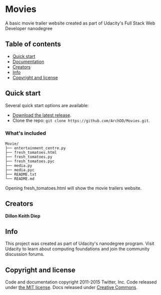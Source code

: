 # Movies
A basic movie trailer website created as part of Udacity's Full Stack Web Developer nanodegree

## Table of contents

- [Quick start](#quick-start)
- [Documentation](#documentation)
- [Creators](#creators)
- [Info](#info)
- [Copyright and license](#copyright-and-license)

## Quick start

Several quick start options are available:

- [Download the latest release](https://github.com/ArchDD/Movies/archive/master.zip).
- Clone the repo: `git clone https://github.com/ArchDD/Movies.git`.

### What's included

```
Movie/
├── entertainment_centre.py
├── fresh_tomatoes.html
├── fresh_tomatoes.py
├── fresh_tomatoes.pyc
├── media.py
├── media.pyc
├── README.txt
└── README.md
```

Opening fresh_tomatoes.html will show the movie trailers website.

## Creators

**Dillon Keith Diep**

## Info

This project was created as part of Udacity's nanodegree program. Visit Udacity to learn about computing foundations and join the community discussion forums.

## Copyright and license

Code and documentation copyright 2011-2015 Twitter, Inc. Code released under [the MIT license](https://github.com/twbs/bootstrap/blob/master/LICENSE). Docs released under [Creative Commons](https://github.com/twbs/bootstrap/blob/master/docs/LICENSE).
